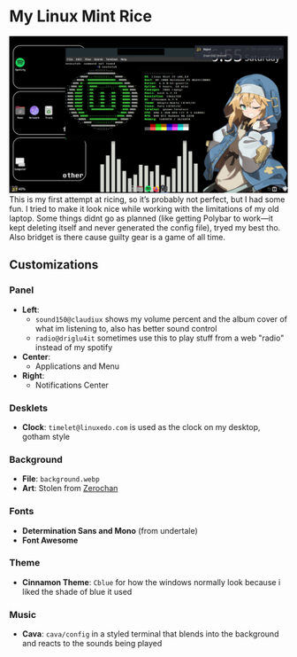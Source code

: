 # My Linux Mint Rice  

![my linux desktop](/images/image-of-my-desktop.png)
This is my first attempt at ricing, so it’s probably not perfect, but I had some fun. I tried to make it look nice while working with the limitations of my old laptop. Some things didnt go as planned (like getting Polybar to work—it kept deleting itself and never generated the config file), tryed my best tho. Also bridget is there cause guilty gear is a game of all time.
## Customizations  

### Panel  
- **Left**:  
  - `sound150@claudiux` shows my volume percent and the album cover of what im listening to, also has better sound control  
  - `radio@driglu4it`  sometimes use this to play stuff from a web "radio" instead of my spotify
- **Center**:  
  - Applications and Menu  
- **Right**:  
  - Notifications Center  

### Desklets  
- **Clock**: `timelet@linuxedo.com` is used as the clock on my desktop, gotham style

### Background  
- **File**: `background.webp`  
- **Art**: Stolen from [Zerochan](https://www.zerochan.net/4228777)  

### Fonts  
- **Determination Sans and Mono** (from undertale)  
- **Font Awesome**  

### Theme  
- **Cinnamon Theme**: `Cblue` for how the windows normally look because i liked the shade of blue it used

### Music
- **Cava**: `cava/config` in a styled terminal that blends into the background and reacts to the sounds being played


